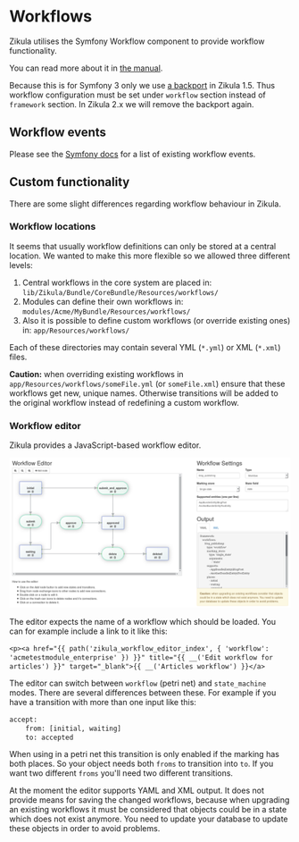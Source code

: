 # Workflows

Zikula utilises the Symfony Workflow component to provide workflow functionality.

You can read more about it in [the manual](https://symfony.com/doc/master/components/workflow.html).

Because this is for Symfony 3 only we use [a backport](https://github.com/fduch/workflow-bundle/) in Zikula 1.5. Thus workflow configuration must be set under `workflow` section instead of `framework` section. In Zikula 2.x we will remove the backport again.

## Workflow events

Please see the [Symfony docs](http://symfony.com/doc/current/workflow/usage.html#using-events) for a list of existing workflow events.

## Custom functionality

There are some slight differences regarding workflow behaviour in Zikula.

### Workflow locations

It seems that usually workflow definitions can only be stored at a central location. We wanted to make this more flexible so we allowed three different levels:

1. Central workflows in the core system are placed in: `lib/Zikula/Bundle/CoreBundle/Resources/workflows/`
2. Modules can define their own workflows in: `modules/Acme/MyBundle/Resources/workflows/`
3. Also it is possible to define custom workflows (or override existing ones) in: `app/Resources/workflows/`

Each of these directories may contain several YML (`*.yml`) or XML (`*.xml`) files.

**Caution:** when overriding existing workflows in `app/Resources/workflows/someFile.yml` (or `someFile.xml`) ensure that these workflows get new, unique names. Otherwise transitions will be added to the original workflow instead of redefining a custom workflow.

### Workflow editor

Zikula provides a JavaScript-based workflow editor.

![Workflow editor](images/workflow_ui.png)

The editor expects the name of a workflow which should be loaded. You can for example include a link to it like this:

    <p><a href="{{ path('zikula_workflow_editor_index', { 'workflow': 'acmetestmodule_enterprise' }) }}" title="{{ __('Edit workflow for articles') }}" target="_blank">{{ __('Articles workflow') }}</a>

The editor can switch between `workflow` (petri net) and `state_machine` modes. There are several differences between these. For example if you have a transition with more than one input like this:

    accept:
        from: [initial, waiting]
        to: accepted

When using in a petri net this transition is only enabled if the marking has both places. So your object needs both `froms` to transition into `to`. If you want two different `froms` you'll need two different transitions.

At the moment the editor supports YAML and XML output. It does not provide means for saving the changed workflows, because when upgrading an existing workflows it must be considered that objects could be in a state which does not exist anymore. You need to update your database to update these objects in order to avoid problems.
